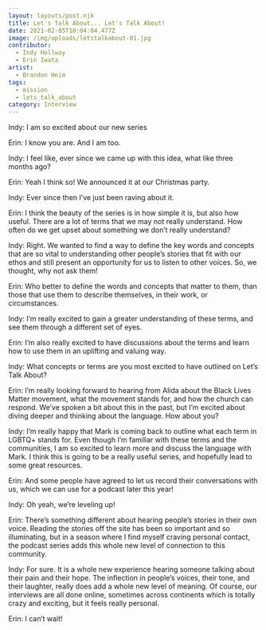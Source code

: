 ```yaml
---
layout: layouts/post.njk
title: Let's Talk About... Let's Talk About!
date: 2021-02-05T10:04:04.477Z
image: /img/uploads/letstalkabout-01.jpg
contributor:
  - Indy Hollway
  - Erin Iwata
artist:
  - Brandon Heim
tags:
  - mission
  - lets_talk_about
category: Interview
---
```

Indy: I am so excited about our new series

Erin: I know you are. And I am too. 

Indy: I feel like, ever since we came up with this idea, what like three months ago?

Erin: Yeah I think so! We announced it at our Christmas party.

Indy: Ever since then I’ve just been raving about it. 

Erin: I think the beauty of the series is in how simple it is, but also how useful. There are a lot of terms that we may not really understand. How often do we get upset about something we don’t really understand?

Indy: Right. We wanted to find a way to define the key words and concepts that are so vital to understanding other people’s stories that fit with our ethos and still present an opportunity for us to listen to other voices. So, we thought, why not ask them!

Erin: Who better to define the words and concepts that matter to them, than those that use them to describe themselves, in their work, or circumstances.

Indy: I’m really excited to gain a greater understanding of these terms, and see them through a different set of eyes. 

Erin: I’m also really excited to have discussions about the terms and learn how to use them in an uplifting and valuing way. 

Indy: What concepts or terms are you most excited to have outlined on Let’s Talk About?

Erin: I’m really looking forward to hearing from Alida about the Black Lives Matter movement, what the movement stands for, and how the church can respond. We’ve spoken a bit about this in the past, but I’m excited about diving deeper and thinking about the language. How about you?

Indy: I’m really happy that Mark is coming back to outline what each term in LGBTQ+ stands for. 
Even though I’m familiar with these terms and the communities, I am so excited to learn more and discuss the language with Mark. I think this is going to be a really useful series, and hopefully lead to some great resources.

Erin: And some people have agreed to let us record their conversations with us, which we can use for a podcast later this year!

Indy: Oh yeah, we’re leveling up!

Erin: There’s something different about hearing people’s stories in their own voice. Reading the stories off the site has been so important and so illuminating, but in a season where I find myself craving personal contact, the podcast series adds this whole new level of connection to this community.

Indy: For sure. It is a whole new experience hearing someone talking about their pain and their hope. The inflection in people’s voices, their tone, and their laughter, really does add a whole new level of meaning. Of course, our interviews are all done online, sometimes across continents which is totally crazy and exciting, but it feels really personal.

Erin: I can’t wait!